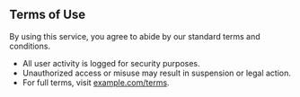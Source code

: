 ## Terms of Use

By using this service, you agree to abide by our standard terms and conditions.

- All user activity is logged for security purposes.
- Unauthorized access or misuse may result in suspension or legal action.
- For full terms, visit [example.com/terms](https://example.com/terms).

